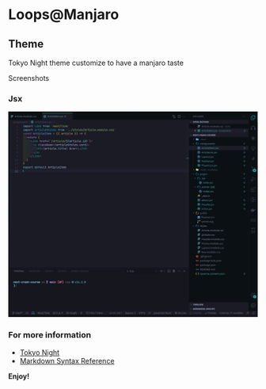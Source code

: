 # Loops@Manjaro

## Theme

Tokyo Night theme customize to have a manjaro taste

Screenshots

### Jsx

![jsx](./images/jsx.png)

### For more information

- [Tokyo Night](https://marketplace.visualstudio.com/items?itemName=enkia.tokyo-night)
- [Markdown Syntax Reference](https://help.github.com/articles/markdown-basics/)

**Enjoy!**
